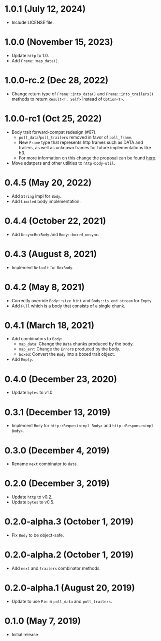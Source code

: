 # 1.0.1 (July 12, 2024)

- Include LICENSE file.

# 1.0.0 (November 15, 2023)

- Update `http` to 1.0.
- Add `Frame::map_data()`.

# 1.0.0-rc.2 (Dec 28, 2022)

- Change return type of `Frame::into_data()` and `Frame::into_trailers()` methods to return `Result<T, Self>` instead of `Option<T>`.

# 1.0.0-rc1 (Oct 25, 2022)

- Body trait forward-compat redesign (#67).
    - `poll_data`/`poll_trailers` removed in favor of `poll_frame`.
    - New `Frame` type that represents http frames such as DATA and trailers, as
        well as unknown frames for future implementations like h3.
    - For more information on this change the proposal can be found
        [here](https://github.com/hyperium/hyper/issues/2840).
- Move adatpers and other utilities to `http-body-util`.

# 0.4.5 (May 20, 2022)

- Add `String` impl for `Body`.
- Add `Limited` body implementation.

# 0.4.4 (October 22, 2021)

- Add `UnsyncBoxBody` and `Body::boxed_unsync`.

# 0.4.3 (August 8, 2021)

- Implement `Default` for `BoxBody`.

# 0.4.2 (May 8, 2021)

- Correctly override `Body::size_hint` and `Body::is_end_stream` for `Empty`.
- Add `Full` which is a body that consists of a single chunk.

# 0.4.1 (March 18, 2021)

- Add combinators to `Body`:
  - `map_data`: Change the `Data` chunks produced by the body.
  - `map_err`: Change the `Error`s produced by the body.
  - `boxed`: Convert the `Body` into a boxed trait object.
- Add `Empty`.

# 0.4.0 (December 23, 2020)

- Update `bytes` to v1.0.

# 0.3.1 (December 13, 2019)

- Implement `Body` for `http::Request<impl Body>` and `http::Response<impl Body>`.

# 0.3.0 (December 4, 2019)

- Rename `next` combinator to `data`.

# 0.2.0 (December 3, 2019)

- Update `http` to v0.2.
- Update `bytes` to v0.5.

# 0.2.0-alpha.3 (October 1, 2019)

- Fix `Body` to be object-safe.

# 0.2.0-alpha.2 (October 1, 2019)

- Add `next` and `trailers` combinator methods.

# 0.2.0-alpha.1 (August 20, 2019)

- Update to use `Pin` in `poll_data` and `poll_trailers`.

# 0.1.0 (May 7, 2019)

- Initial release

